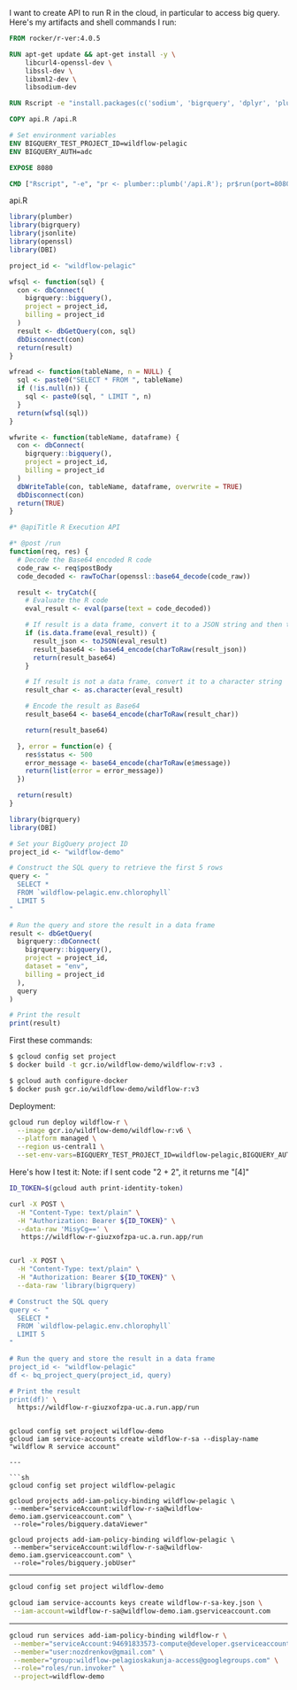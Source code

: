 I want to create API to run R in the cloud, in particular to access big query.
Here's my artifacts and shell commands I run:

```Dockerfile
FROM rocker/r-ver:4.0.5

RUN apt-get update && apt-get install -y \
    libcurl4-openssl-dev \
    libssl-dev \
    libxml2-dev \
    libsodium-dev

RUN Rscript -e "install.packages(c('sodium', 'bigrquery', 'dplyr', 'plumber', 'jsonlite', 'openssl'), dependencies=TRUE)"

COPY api.R /api.R

# Set environment variables
ENV BIGQUERY_TEST_PROJECT_ID=wildflow-pelagic
ENV BIGQUERY_AUTH=adc

EXPOSE 8080

CMD ["Rscript", "-e", "pr <- plumber::plumb('/api.R'); pr$run(port=8080, host='0.0.0.0')"]
```

api.R

```R
library(plumber)
library(bigrquery)
library(jsonlite)
library(openssl)
library(DBI)

project_id <- "wildflow-pelagic"

wfsql <- function(sql) {
  con <- dbConnect(
    bigrquery::bigquery(),
    project = project_id,
    billing = project_id
  )
  result <- dbGetQuery(con, sql)
  dbDisconnect(con)
  return(result)
}

wfread <- function(tableName, n = NULL) {
  sql <- paste0("SELECT * FROM ", tableName)
  if (!is.null(n)) {
    sql <- paste0(sql, " LIMIT ", n)
  }
  return(wfsql(sql))
}

wfwrite <- function(tableName, dataframe) {
  con <- dbConnect(
    bigrquery::bigquery(),
    project = project_id,
    billing = project_id
  )
  dbWriteTable(con, tableName, dataframe, overwrite = TRUE)
  dbDisconnect(con)
  return(TRUE)
}

#* @apiTitle R Execution API

#* @post /run
function(req, res) {
  # Decode the Base64 encoded R code
  code_raw <- req$postBody
  code_decoded <- rawToChar(openssl::base64_decode(code_raw))

  result <- tryCatch({
    # Evaluate the R code
    eval_result <- eval(parse(text = code_decoded))

    # If result is a data frame, convert it to a JSON string and then to Base64
    if (is.data.frame(eval_result)) {
      result_json <- toJSON(eval_result)
      result_base64 <- base64_encode(charToRaw(result_json))
      return(result_base64)
    }

    # If result is not a data frame, convert it to a character string
    result_char <- as.character(eval_result)

    # Encode the result as Base64
    result_base64 <- base64_encode(charToRaw(result_char))

    return(result_base64)

  }, error = function(e) {
    res$status <- 500
    error_message <- base64_encode(charToRaw(e$message))
    return(list(error = error_message))
  })

  return(result)
}
```

```R
library(bigrquery)
library(DBI)

# Set your BigQuery project ID
project_id <- "wildflow-demo"

# Construct the SQL query to retrieve the first 5 rows
query <- "
  SELECT *
  FROM `wildflow-pelagic.env.chlorophyll`
  LIMIT 5
"

# Run the query and store the result in a data frame
result <- dbGetQuery(
  bigrquery::dbConnect(
    bigrquery::bigquery(),
    project = project_id,
    dataset = "env",
    billing = project_id
  ),
  query
)

# Print the result
print(result)

```

First these commands:

```sh
$ gcloud config set project
$ docker build -t gcr.io/wildflow-demo/wildflow-r:v3 .

$ gcloud auth configure-docker
$ docker push gcr.io/wildflow-demo/wildflow-r:v3
```

Deployment:

```sh
gcloud run deploy wildflow-r \
  --image gcr.io/wildflow-demo/wildflow-r:v6 \
  --platform managed \
  --region us-central1 \
  --set-env-vars=BIGQUERY_TEST_PROJECT_ID=wildflow-pelagic,BIGQUERY_AUTH=adc
```

Here's how I test it:
Note: if I sent code "2 + 2", it returns me "[4]"

```sh
ID_TOKEN=$(gcloud auth print-identity-token)

curl -X POST \
  -H "Content-Type: text/plain" \
  -H "Authorization: Bearer ${ID_TOKEN}" \
  --data-raw 'MisyCg==' \
   https://wildflow-r-giuzxofzpa-uc.a.run.app/run


curl -X POST \
  -H "Content-Type: text/plain" \
  -H "Authorization: Bearer ${ID_TOKEN}" \
  --data-raw 'library(bigrquery)

# Construct the SQL query
query <- "
  SELECT *
  FROM `wildflow-pelagic.env.chlorophyll`
  LIMIT 5
"

# Run the query and store the result in a data frame
project_id <- "wildflow-pelagic"
df <- bq_project_query(project_id, query)

# Print the result
print(df)' \
  https://wildflow-r-giuzxofzpa-uc.a.run.app/run
```

````

gcloud config set project wildflow-demo
gcloud iam service-accounts create wildflow-r-sa --display-name "wildflow R service account"

---

```sh
gcloud config set project wildflow-pelagic

gcloud projects add-iam-policy-binding wildflow-pelagic \
 --member="serviceAccount:wildflow-r-sa@wildflow-demo.iam.gserviceaccount.com" \
 --role="roles/bigquery.dataViewer"

gcloud projects add-iam-policy-binding wildflow-pelagic \
 --member="serviceAccount:wildflow-r-sa@wildflow-demo.iam.gserviceaccount.com" \
 --role="roles/bigquery.jobUser"
````

---

```sh
gcloud config set project wildflow-demo

gcloud iam service-accounts keys create wildflow-r-sa-key.json \
 --iam-account=wildflow-r-sa@wildflow-demo.iam.gserviceaccount.com
```

---

```sh
gcloud run services add-iam-policy-binding wildflow-r \
 --member="serviceAccount:94691833573-compute@developer.gserviceaccount.com" \
 --member="user:nozdrenkov@gmail.com" \
 --member="group:wildflow-pelagioskakunja-access@googlegroups.com" \
 --role="roles/run.invoker" \
 --project=wildflow-demo
```
